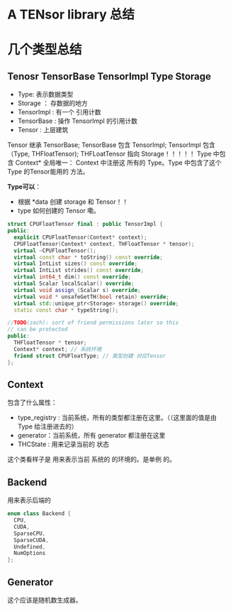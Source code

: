 # A TENsor library 总结


# 几个类型总结

## Tenosr TensorBase TensorImpl Type Storage

* Type: 表示数据类型
* Storage ： 存数据的地方
* TensorImpl : 有一个 引用计数
* TensorBase : 操作 TensorImpl 的引用计数
* Tensor : 上层建筑

Tensor 继承 TensorBase; TensorBase 包含 TensorImpl; TensorImpl 包含 （Type, THFloatTensor); THFLoatTensor 指向 Storage！！！！！
Type 中包含 Context* 全局唯一： Context 中注册这 所有的 Type。Type 中包含了这个 Type 的Tensor能用的 方法。


**Type可以**：

* 根据 *data 创建 storage 和 Tensor！！
* type 如何创建的 Tensor 嘞。


```c++
struct CPUFloatTensor final : public TensorImpl {
public:
  explicit CPUFloatTensor(Context* context);
  CPUFloatTensor(Context* context, THFloatTensor * tensor);
  virtual ~CPUFloatTensor();
  virtual const char * toString() const override;
  virtual IntList sizes() const override;
  virtual IntList strides() const override;
  virtual int64_t dim() const override;
  virtual Scalar localScalar() override;
  virtual void assign_(Scalar s) override;
  virtual void * unsafeGetTH(bool retain) override;
  virtual std::unique_ptr<Storage> storage() override;
  static const char * typeString();

//TODO(zach): sort of friend permissions later so this
// can be protected
public:
  THFloatTensor * tensor; 
  Context* context; // 系统环境
  friend struct CPUFloatType; // 类型创建 对应Tensor
};
```


## Context
包含了什么属性：

* type_registry : 当前系统，所有的类型都注册在这里。（（这里面的值是由 Type 给注册进去的）
* generator：当前系统，所有 generator 都注册在这里
* THCState : 用来记录当前的 状态

这个类看样子是 用来表示当前 系统的 的环境的。是单例 的。

## Backend

用来表示后端的
```c++
enum class Backend {
  CPU,
  CUDA,
  SparseCPU,
  SparseCUDA,
  Undefined,
  NumOptions
};
```
## Generator
这个应该是随机数生成器。
